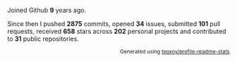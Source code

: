 Joined Github **9** years ago.

Since then I pushed **2875** commits, opened **34** issues, submitted **101** pull requests, received **658** stars across **202** personal projects and contributed to **31** public repositories.

<p align="right"><sub>Generated using <a href="https://github.com/marketplace/actions/profile-readme-stats">teoxoy/profile-readme-stats</a></sub></p>
